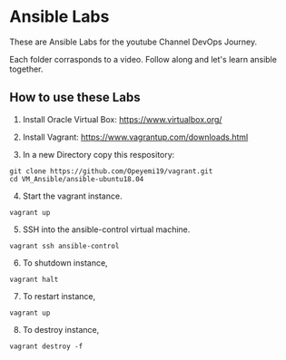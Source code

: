 # Ansible Labs

These are Ansible Labs for the youtube Channel DevOps Journey.

Each folder corrasponds to a video. Follow along and let's learn ansible together.

## How to use these Labs
1. Install Oracle Virtual Box:  https://www.virtualbox.org/

2. Install Vagrant: https://www.vagrantup.com/downloads.html

3. In a new Directory copy this respository:
``` shell
git clone https://github.com/Opeyemi19/vagrant.git
cd VM_Ansible/ansible-ubuntu18.04
```

4. Start the vagrant instance.
``` shell
vagrant up
```

5. SSH into the ansible-control virtual machine.
``` shell
vagrant ssh ansible-control
```

6. To shutdown instance, 
```shell
vagrant halt
```

7. To restart instance,
```shell
vagrant up
```

8. To destroy instance, 
```shell
vagrant destroy -f
```